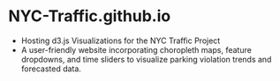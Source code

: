 # NYC-Traffic.github.io
- Hosting d3.js Visualizations for the NYC Traffic Project
- A user-friendly website incorporating choropleth maps, feature dropdowns, and time sliders to visualize parking violation trends and forecasted data.
